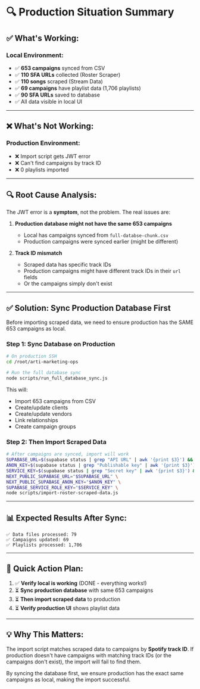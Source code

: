 # 🔍 Production Situation Summary

## ✅ **What's Working:**

### Local Environment:
- ✅ **653 campaigns** synced from CSV
- ✅ **110 SFA URLs** collected (Roster Scraper)
- ✅ **110 songs** scraped (Stream Data)
- ✅ **69 campaigns** have playlist data (1,706 playlists)
- ✅ **90 SFA URLs** saved to database
- ✅ All data visible in local UI

---

## ❌ **What's Not Working:**

### Production Environment:
- ❌ Import script gets JWT error
- ❌ Can't find campaigns by track ID
- ❌ 0 playlists imported

---

## 🔍 **Root Cause Analysis:**

The JWT error is a **symptom**, not the problem. The real issues are:

1. **Production database might not have the same 653 campaigns**
   - Local has campaigns synced from `full-databse-chunk.csv`
   - Production campaigns were synced earlier (might be different)

2. **Track ID mismatch**
   - Scraped data has specific track IDs
   - Production campaigns might have different track IDs in their `url` fields
   - Or the campaigns simply don't exist

---

## ✅ **Solution: Sync Production Database First**

Before importing scraped data, we need to ensure production has the SAME 653 campaigns as local.

### Step 1: Sync Database on Production
```bash
# On production SSH
cd /root/arti-marketing-ops

# Run the full database sync
node scripts/run_full_database_sync.js
```

This will:
- Import 653 campaigns from CSV
- Create/update clients
- Create/update vendors
- Link relationships
- Create campaign groups

### Step 2: Then Import Scraped Data
```bash
# After campaigns are synced, import will work
SUPABASE_URL=$(supabase status | grep "API URL" | awk '{print $3}') && \
ANON_KEY=$(supabase status | grep "Publishable key" | awk '{print $3}') && \
SERVICE_KEY=$(supabase status | grep "Secret key" | awk '{print $3}') && \
NEXT_PUBLIC_SUPABASE_URL="$SUPABASE_URL" \
NEXT_PUBLIC_SUPABASE_ANON_KEY="$ANON_KEY" \
SUPABASE_SERVICE_ROLE_KEY="$SERVICE_KEY" \
node scripts/import-roster-scraped-data.js
```

---

## 📊 **Expected Results After Sync:**

```
✅ Data files processed: 79
✅ Campaigns updated: 69
✅ Playlists processed: 1,706
```

---

## 🎯 **Quick Action Plan:**

1. ✅ **Verify local is working** (DONE - everything works!)
2. ⏳ **Sync production database** with same 653 campaigns
3. ⏳ **Then import scraped data** to production
4. ⏳ **Verify production UI** shows playlist data

---

## 💡 **Why This Matters:**

The import script matches scraped data to campaigns by **Spotify track ID**. If production doesn't have campaigns with matching track IDs (or the campaigns don't exist), the import will fail to find them.

By syncing the database first, we ensure production has the exact same campaigns as local, making the import successful.

